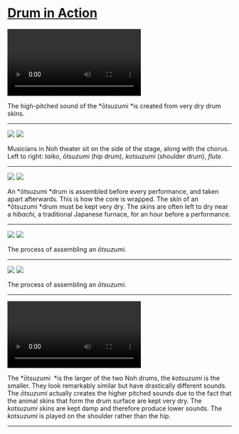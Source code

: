 # [Drum in Action ](http://artstories.artsmia.org/#/stories/3328)

<video src='http://cdn.dx.artsmia.org/videos/OH-TSUZUMI.mp4'></video>

The high-pitched sound of the *ōtsuzumi *is created from very dry drum skins. 

---

![](http://cdn.dx.artsmia.org/thumbs/tn_ext_201507160022.jpg)
![](http://cdn.dx.artsmia.org/thumbs/tn_ext_201507160023.jpg)

Musicians in Noh theater sit on the side of the stage, along with the chorus. Left to right: *taiko*, *ōtsuzumi* (hip drum), *kotsuzumi* (shoulder drum), *flute*. 

---

![](http://cdn.dx.artsmia.org/thumbs/tn_ext_201509010001.jpg)
![](http://cdn.dx.artsmia.org/thumbs/tn_ext_201509010002.jpg)

An *ōtsuzumi *drum is assembled before every performance, and taken apart afterwards. This is how the core is wrapped. The skin of an *ōtsuzumi *drum must be kept very dry. The skins are often left to dry near a *hibachi*, a traditional Japanese furnace, for an hour before a performance.

---

![](http://cdn.dx.artsmia.org/thumbs/tn_ext_201509010003.jpg)
![](http://cdn.dx.artsmia.org/thumbs/tn_ext_201509010004.jpg)

The process of assembling an *ōtsuzumi*.

---

![](http://cdn.dx.artsmia.org/thumbs/tn_ext_201509010005.jpg)
![](http://cdn.dx.artsmia.org/thumbs/tn_ext_201509010006.jpg)

The process of assembling an *ōtsuzumi*.

---

<video src='http://cdn.dx.artsmia.org/videos/KOTSUZUMI.mp4'></video>

The *ōtsuzumi  *is the larger of the two Noh drums, the *kotsuzumi* is the smaller. They look remarkably similar but have drastically different sounds. The *ōtsuzumi* actually creates the higher pitched sounds due to the fact that the animal skins that form the drum surface are kept very dry. The *kotsuzumi* skins are kept damp and therefore produce lower sounds. The *kotsuzumi* is played on the shoulder rather than the hip.

---

